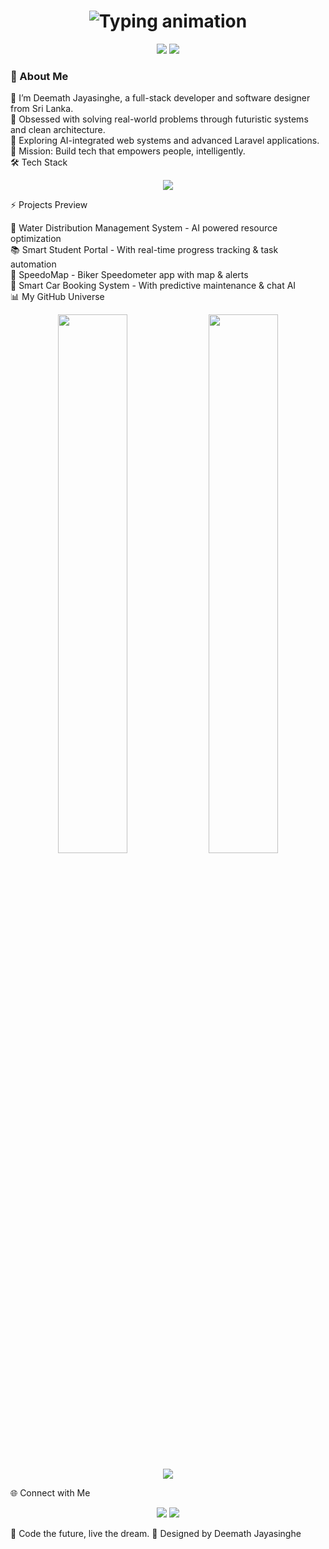 <!-- Futuristic Profile README for Deemath Jayasinghe -->

<h1 align="center">
  <img src="https://readme-typing-svg.herokuapp.com?font=Orbitron&size=28&color=00F7FF&center=true&vCenter=true&width=800&height=70&lines=Hello+World%2C+I'm+Deemath+Jayasinghe;Futuristic+Coder+%7C+AI+Enthusiast+%7C+Tech+Architect" alt="Typing animation" />
</h1>

<p align="center">
  <img src="https://img.shields.io/badge/Code-Futuristic-blueviolet?style=for-the-badge&logo=visualstudiocode&logoColor=white" />
  <img src="https://img.shields.io/badge/Status-Engineering_Excellence-00FFFF?style=for-the-badge&logo=vercel&logoColor=white" />
</p>


### 🧠 About Me


🔭 I’m Deemath Jayasinghe, a full-stack developer and software designer from Sri Lanka. </br>
🧠 Obsessed with solving real-world problems through futuristic systems and clean architecture. </br>
🚀 Exploring AI-integrated web systems and advanced Laravel applications. </br>
🎯 Mission: Build tech that empowers people, intelligently.</br>
🛠️ Tech Stack</br>
<p align="center"> <img src="https://skillicons.dev/icons?i=php,laravel,java,javascript,react,mysql,html,css,vscode,git" /> </p>
⚡ Projects Preview</br>

🚰 Water Distribution Management System - AI powered resource optimization  </br>
📚 Smart Student Portal - With real-time progress tracking & task automation  </br>
🚀 SpeedoMap - Biker Speedometer app with map & alerts  </br>
📡 Smart Car Booking System - With predictive maintenance & chat AI  </br>
📊 My GitHub Universe</br>
<p align="center"> <img src="https://github-readme-stats.vercel.app/api?username=deemath&show_icons=true&theme=tokyonight&hide_border=true&rank_icon=percentile" width="47%" /> <img src="https://streak-stats.demolab.com/?user=deemath&theme=tokyonight&hide_border=true" width="47%" /> </p> <p align="center"> <img src="https://github-readme-activity-graph.vercel.app/graph?username=deemath&theme=react-dark&hide_border=true" /> </p>
🌐 Connect with Me
<p align="center"> <a href="mailto:youremail@example.com"><img src="https://img.shields.io/badge/Gmail-%23D14836.svg?style=for-the-badge&logo=gmail&logoColor=white" /></a> <a href="https://linkedin.com/in/your-link"><img src="https://img.shields.io/badge/LinkedIn-%230077B5.svg?style=for-the-badge&logo=linkedin&logoColor=white" /></a> </p>
🚀 Code the future, live the dream.
🧬 Designed by Deemath Jayasinghe
